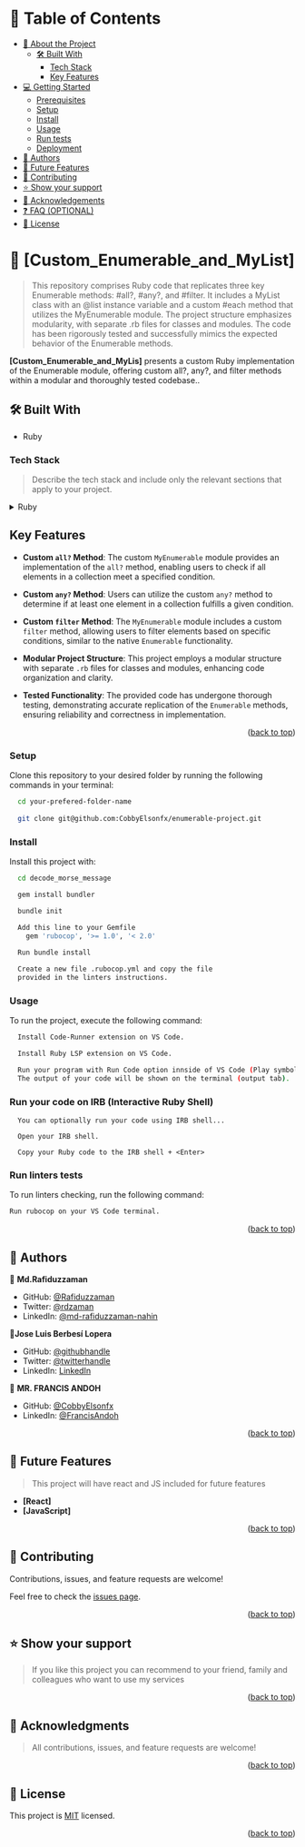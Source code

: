 <a name="readme-top"></a>

<!-- TABLE OF CONTENTS -->

# 📗 Table of Contents

- [📖 About the Project](#about-project)
  - [🛠 Built With](#built-with)
    - [Tech Stack](#tech-stack)
    - [Key Features](#key-features)
- [💻 Getting Started](#getting-started)
  - [Prerequisites](#prerequisites)
  - [Setup](#setup)
  - [Install](#install)
  - [Usage](#usage)
  - [Run tests](#run-tests)
  - [Deployment](#deployment)
- [👥 Authors](#authors)
- [🔭 Future Features](#future-features)
- [🤝 Contributing](#contributing)
- [⭐️ Show your support](#support)
- [🙏 Acknowledgements](#acknowledgements)
- [❓ FAQ (OPTIONAL)](#faq)
- [📝 License](#license)

<!-- PROJECT DESCRIPTION -->

# 📖 [Custom_Enumerable_and_MyList] <a name="about-project"></a>

> This repository comprises Ruby code that replicates three key Enumerable methods: #all?, #any?, and #filter. It includes a MyList class with an @list instance variable and a custom #each method that utilizes the MyEnumerable module. The project structure emphasizes modularity, with separate .rb files for classes and modules. The code has been rigorously tested and successfully mimics the expected behavior of the Enumerable methods.

**[Custom_Enumerable_and_MyLis]** presents a custom Ruby implementation of the Enumerable module, offering custom all?, any?, and filter methods within a modular and thoroughly tested codebase..

## 🛠 Built With <a name="built-with"></a>
- Ruby

### Tech Stack <a name="tech-stack"></a>

> Describe the tech stack and include only the relevant sections that apply to your project.

<details>
  <summary>Ruby</summary>
  <ul>
    <li><a href="https://www.ruby-lang.org/en/">Ruby</a></li>
  </ul>
</details>

<!-- Features -->

## Key Features

- **Custom `all?` Method**: The custom `MyEnumerable` module provides an implementation of the `all?` method, enabling users to check if all elements in a collection meet a specified condition.

- **Custom `any?` Method**: Users can utilize the custom `any?` method to determine if at least one element in a collection fulfills a given condition.

- **Custom `filter` Method**: The `MyEnumerable` module includes a custom `filter` method, allowing users to filter elements based on specific conditions, similar to the native `Enumerable` functionality.

- **Modular Project Structure**: This project employs a modular structure with separate `.rb` files for classes and modules, enhancing code organization and clarity.

- **Tested Functionality**: The provided code has undergone thorough testing, demonstrating accurate replication of the `Enumerable` methods, ensuring reliability and correctness in implementation.

<p align="right">(<a href="#readme-top">back to top</a>)</p>

### Setup

Clone this repository to your desired folder by running the following commands in your terminal:

```sh
  cd your-prefered-folder-name
  
  git clone git@github.com:CobbyElsonfx/enumerable-project.git
```

### Install

Install this project with:

```sh
  cd decode_morse_message

  gem install bundler

  bundle init

  Add this line to your Gemfile
    gem 'rubocop', '>= 1.0', '< 2.0'
  
  Run bundle install

  Create a new file .rubocop.yml and copy the file
  provided in the linters instructions.
```

### Usage

To run the project, execute the following command:

```sh
  Install Code-Runner extension on VS Code.

  Install Ruby LSP extension on VS Code.

  Run your program with Run Code option innside of VS Code (Play symbol).
  The output of your code will be shown on the terminal (output tab).
```
### Run your code on IRB (Interactive Ruby Shell)
```
  You can optionally run your code using IRB shell...

  Open your IRB shell.

  Copy your Ruby code to the IRB shell + <Enter>
```

### Run linters tests

To run linters checking, run the following command:

```sh
Run rubocop on your VS Code terminal.

```

<p align="right">(<a href="#readme-top">back to top</a>)</p>

<!-- AUTHORS -->

## 👥 Authors <a name="authors"></a>

👤 **Md.Rafiduzzaman**

- GitHub: [@Rafiduzzaman](https://github.com/Rafiduzzaman)
- Twitter: [@rdzaman](https://twitter.com/rdzaman187468)
- LinkedIn: [@md-rafiduzzaman-nahin](https://www.linkedin.com/in/md-rafiduzzaman-nahin-7431ab1b4/)

👤**Jose Luis Berbesí Lopera**

- GitHub: [@githubhandle](https://github.com/jlberbesi)
- Twitter: [@twitterhandle](https://twitter.com/imberbesi)
- LinkedIn: [LinkedIn](https://www.linkedin.com/in/jlberbesi/)

👤 **MR. FRANCIS ANDOH**

- GitHub: [@CobbyElsonfx](https://github.com/CobbyElsonfx)
- LinkedIn: [@FrancisAndoh](https://www.linkedin.com/in/francis-andoh-133aa7245/)

<p align="right">(<a href="#readme-top">back to top</a>)</p>

<!-- FUTURE FEATURES -->

## 🔭 Future Features <a name="future-features"></a>

> This project will have react and JS included for future features

- **[React]**
- **[JavaScript]**

<p align="right">(<a href="#readme-top">back to top</a>)</p>

<!-- CONTRIBUTING -->

## 🤝 Contributing <a name="contributing"></a>

Contributions, issues, and feature requests are welcome!

Feel free to check the [issues page](https://github.com/CobbyElsonfx/enumerable-project/issues).

<p align="right">(<a href="#readme-top">back to top</a>)</p>

<!-- SUPPORT -->

## ⭐️ Show your support <a name="support"></a>

> If you like this project you can recommend to your friend, family and colleagues who want to use my services

<p align="right">(<a href="#readme-top">back to top</a>)</p>

<!-- ACKNOWLEDGEMENTS -->

## 🙏 Acknowledgments <a name="acknowledgements"></a>

> All contributions, issues, and feature requests are welcome!

<p align="right">(<a href="#readme-top">back to top</a>)</p>

<!-- LICENSE -->

## 📝 License <a name="license"></a>

This project is [MIT](./MIT.md) licensed.

<p align="right">(<a href="#readme-top">back to top</a>)</p>
